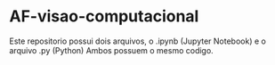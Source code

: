 # AF-visao-computacional

Este repositorio possui dois arquivos, o .ipynb (Jupyter Notebook) e o arquivo .py (Python)
Ambos possuem o mesmo codigo.
